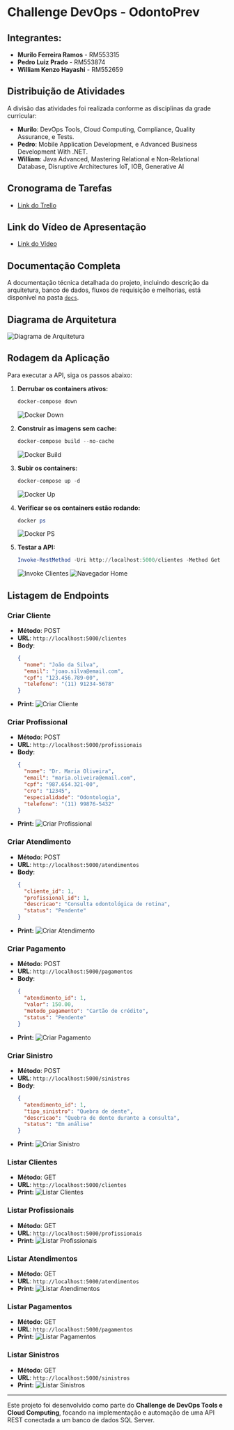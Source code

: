 # Challenge DevOps - OdontoPrev

## Integrantes:

- **Murilo Ferreira Ramos** - RM553315
- **Pedro Luiz Prado** - RM553874
- **William Kenzo Hayashi** - RM552659



## Distribuição de Atividades

A divisão das atividades foi realizada conforme as disciplinas da grade curricular:

- **Murilo**: DevOps Tools, Cloud Computing, Compliance, Quality Assurance, e Tests.
- **Pedro**: Mobile Application Development, e Advanced Business Development With .NET.
- **William**: Java Advanced, Mastering Relational e Non-Relational Database, Disruptive Architectures IoT, IOB, Generative AI

## Cronograma de Tarefas

- [Link do Trello](https://trello.com/invite/b/6701a3ed3d57ce4ab46300fd/ATTIefc0215f428e24a577f7909e64cc600cF9FC88BA/backlog-challenge-odontoprev)

## Link do Vídeo de Apresentação

- [Link do Vídeo](https://youtu.be/HL41m0EBVng)

## Documentação Completa

A documentação técnica detalhada do projeto, incluindo descrição da arquitetura, banco de dados, fluxos de requisição e melhorias, está disponível na pasta [`docs`](docs/). 

## Diagrama de Arquitetura

![Diagrama de Arquitetura](docs/Imagens/Diagrama_Arquitetura_Challenge_DevOps.png)

## Rodagem da Aplicação

Para executar a API, siga os passos abaixo:

1. **Derrubar os containers ativos:**
   ```powershell
   docker-compose down
   ```
   ![Docker Down](docs/Imagens/docker_down.png)

2. **Construir as imagens sem cache:**
   ```powershell
   docker-compose build --no-cache
   ```
   ![Docker Build](docs/Imagens/docker_build.png)

3. **Subir os containers:**
   ```powershell
   docker-compose up -d
   ```
   ![Docker Up](docs/Imagens/docker_up.png)

4. **Verificar se os containers estão rodando:**
   ```powershell
   docker ps
   ```
   ![Docker PS](docs/Imagens/docker_ps.png)

5. **Testar a API:**
   ```powershell
   Invoke-RestMethod -Uri http://localhost:5000/clientes -Method Get
   ```
   ![Invoke Clientes](docs/Imagens/invoke_get_clientes.png)
   ![Navegador Home](docs/Imagens/browser_home.png)

## Listagem de Endpoints

### Criar Cliente

- **Método**: POST
- **URL**: `http://localhost:5000/clientes`
- **Body**:
  ```json
  {
    "nome": "João da Silva",
    "email": "joao.silva@email.com",
    "cpf": "123.456.789-00",
    "telefone": "(11) 91234-5678"
  }
  ```
- **Print:** ![Criar Cliente](docs/Imagens/post_clientes.png)

### Criar Profissional

- **Método**: POST
- **URL**: `http://localhost:5000/profissionais`
- **Body**:
  ```json
  {
    "nome": "Dr. Maria Oliveira",
    "email": "maria.oliveira@email.com",
    "cpf": "987.654.321-00",
    "cro": "12345",
    "especialidade": "Odontologia",
    "telefone": "(11) 99876-5432"
  }
  ```
- **Print:** ![Criar Profissional](docs/Imagens/post_profissionais.png)

### Criar Atendimento

- **Método**: POST
- **URL**: `http://localhost:5000/atendimentos`
- **Body**:
  ```json
  {
    "cliente_id": 1,
    "profissional_id": 1,
    "descricao": "Consulta odontológica de rotina",
    "status": "Pendente"
  }
  ```
- **Print:** ![Criar Atendimento](docs/Imagens/post_atendimentos.png)

### Criar Pagamento

- **Método**: POST
- **URL**: `http://localhost:5000/pagamentos`
- **Body**:
  ```json
  {
    "atendimento_id": 1,
    "valor": 150.00,
    "metodo_pagamento": "Cartão de crédito",
    "status": "Pendente"
  }
  ```
- **Print:** ![Criar Pagamento](docs/Imagens/post_pagamentos.png)

### Criar Sinistro

- **Método**: POST
- **URL**: `http://localhost:5000/sinistros`
- **Body**:
  ```json
  {
    "atendimento_id": 1,
    "tipo_sinistro": "Quebra de dente",
    "descricao": "Quebra de dente durante a consulta",
    "status": "Em análise"
  }
  ```
- **Print:** ![Criar Sinistro](docs/Imagens/post_sinistros.png)

### Listar Clientes

- **Método**: GET
- **URL**: `http://localhost:5000/clientes`
- **Print:** ![Listar Clientes](docs/Imagens/get_clientes.png)

### Listar Profissionais

- **Método**: GET
- **URL**: `http://localhost:5000/profissionais`
- **Print:** ![Listar Profissionais](docs/Imagens/get_profissionais.png)

### Listar Atendimentos

- **Método**: GET
- **URL**: `http://localhost:5000/atendimentos`
- **Print:** ![Listar Atendimentos](docs/Imagens/get_atendimentos.png)

### Listar Pagamentos

- **Método**: GET
- **URL**: `http://localhost:5000/pagamentos`
- **Print:** ![Listar Pagamentos](docs/Imagens/get_pagamentos.png)

### Listar Sinistros

- **Método**: GET
- **URL**: `http://localhost:5000/sinistros`
- **Print:** ![Listar Sinistros](docs/Imagens/get_sinistros.png)

---

Este projeto foi desenvolvido como parte do **Challenge de DevOps Tools e Cloud Computing**, focando na implementação e automação de uma API REST conectada a um banco de dados SQL Server.
